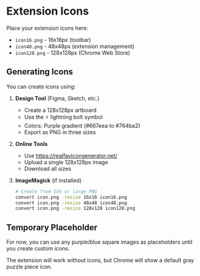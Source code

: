 # Extension Icons

Place your extension icons here:

- `icon16.png` - 16x16px (toolbar)
- `icon48.png` - 48x48px (extension management)
- `icon128.png` - 128x128px (Chrome Web Store)

## Generating Icons

You can create icons using:

1. **Design Tool** (Figma, Sketch, etc.)
   - Create a 128x128px artboard
   - Use the ⚡ lightning bolt symbol
   - Colors: Purple gradient (#667eea to #764ba2)
   - Export as PNG in three sizes

2. **Online Tools**
   - Use https://realfavicongenerator.net/
   - Upload a single 128x128px image
   - Download all sizes

3. **ImageMagick** (if installed)
   ```bash
   # Create from SVG or large PNG
   convert icon.png -resize 16x16 icon16.png
   convert icon.png -resize 48x48 icon48.png
   convert icon.png -resize 128x128 icon128.png
   ```

## Temporary Placeholder

For now, you can use any purple/blue square images as placeholders until you create custom icons.

The extension will work without icons, but Chrome will show a default gray puzzle piece icon.
